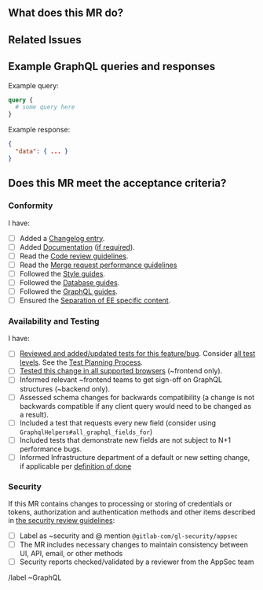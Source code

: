 ## What does this MR do?

<!--

Describe in detail what your merge request does and why.

Are there any risks involved with the proposed change? What additional
test coverage is introduced to offset the risk?

Please keep this description up-to-date with any discussion that takes
place so that reviewers can understand your intent. This is especially
important if they didn't participate in the discussion.

-->

## Related Issues

<!--

Please list all related issues

-->

## Example GraphQL queries and responses

<!--

Please include examples of queries demonstrating new features
(types, fields), with example responses:

-->

Example query:

```graphql
query {
  # some query here
}
```

Example response:

```json
{
  "data": { ... }
}
```

## Does this MR meet the acceptance criteria?

### Conformity

I have:

- [ ] Added a [Changelog entry](https://docs.gitlab.com/ee/development/changelog.html).
- [ ] Added [Documentation](https://docs.gitlab.com/ee/development/documentation/workflow.html) ([if required](https://docs.gitlab.com/ee/development/documentation/workflow.html#when-documentation-is-required)).
- [ ] Read the [Code review guidelines](https://docs.gitlab.com/ee/development/code_review.html).
- [ ] Read the [Merge request performance guidelines](https://docs.gitlab.com/ee/development/merge_request_performance_guidelines.html)
- [ ] Followed the [Style guides](https://gitlab.com/gitlab-org/gitlab-ee/blob/master/doc/development/contributing/style_guides.md).
- [ ] Followed the [Database guides](https://docs.gitlab.com/ee/development/database_review.html).
- [ ] Followed the [GraphQL guides](https://docs.gitlab.com/ee/development/api_graphql_styleguide.html).
- [ ] Ensured the [Separation of EE specific content](https://docs.gitlab.com/ee/development/ee_features.html#separation-of-ee-code).

<!-- delete inapplicable items -->

### Availability and Testing

<!-- What risks does this change pose? How might it affect the quality/performance of the product?
What additional test coverage or changes to tests will be needed?
Will it require cross-browser testing?
See the test engineering process for further guidelines: https://about.gitlab.com/handbook/engineering/quality/test-engineering/ -->

<!-- If cross-browser testing is not required, please remove the relevant item, or mark it as not needed: [-] -->

I have:

- [ ] [Reviewed and added/updated tests for this feature/bug](https://docs.gitlab.com/ee/development/testing_guide/index.html).
      Consider [all test levels](https://docs.gitlab.com/ee/development/testing_guide/testing_levels.html). See the [Test Planning Process](https://about.gitlab.com/handbook/engineering/quality/test-engineering).
- [ ] [Tested this change in all supported browsers](https://docs.gitlab.com/ee/install/requirements.html#supported-web-browsers) (~frontend only).
- [ ] Informed relevant ~frontend teams to get sign-off on GraphQL structures (~backend only).
- [ ] Assessed schema changes for backwards compatibility
      (a change is not backwards compatible if any client query would need to be changed as a result).
- [ ] Included a test that requests every new field (consider using `GraphqlHelpers#all_graphql_fields_for`)
- [ ] Included tests that demonstrate new fields are not subject to N+1 performance bugs.
- [ ] Informed Infrastructure department of a default or new setting change, if applicable per [definition of done](https://docs.gitlab.com/ee/development/contributing/merge_request_workflow.html#definition-of-done)

### Security

If this MR contains changes to processing or storing of credentials or tokens, authorization and authentication methods and other items described in [the security review guidelines](https://about.gitlab.com/handbook/engineering/security/#when-to-request-a-security-review):

- [ ] Label as ~security and @ mention `@gitlab-com/gl-security/appsec`
- [ ] The MR includes necessary changes to maintain consistency between UI, API, email, or other methods
- [ ] Security reports checked/validated by a reviewer from the AppSec team

/label ~GraphQL
